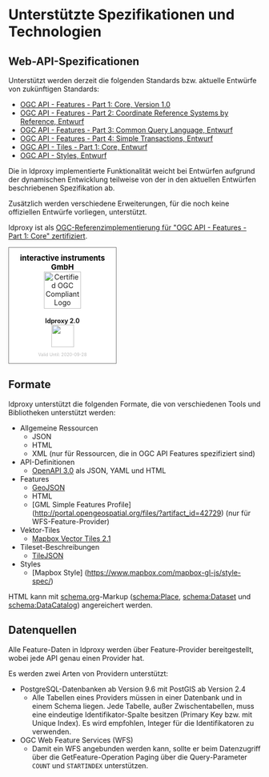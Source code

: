 # Unterstützte Spezifikationen und Technologien

## Web-API-Spezificationen

Unterstützt werden derzeit die folgenden Standards bzw. aktuelle Entwürfe von zukünftigen Standards:

* [OGC API - Features - Part 1: Core, Version 1.0](http://www.opengis.net/doc/IS/ogcapi-features-1/1.0)
* [OGC API - Features - Part 2: Coordinate Reference Systems by Reference, Entwurf](http://docs.opengeospatial.org/DRAFTS/18-058.html)
* [OGC API - Features - Part 3: Common Query Language, Entwurf](http://docs.opengeospatial.org/DRAFTS/19-079.html)
* [OGC API - Features - Part 4: Simple Transactions, Entwurf](http://docs.opengeospatial.org/DRAFTS/20-002.html)
* [OGC API - Tiles - Part 1: Core, Entwurf](https://htmlpreview.github.io/?https://github.com/opengeospatial/OGC-API-Tiles/blob/master/core/standard/OAPI_Tiles.html)
* [OGC API - Styles, Entwurf](http://docs.opengeospatial.org/DRAFTS/20-009.html)

Die in ldproxy implementierte Funktionalität weicht bei Entwürfen aufgrund der dynamischen Entwicklung teilweise von der in den aktuellen Entwürfen beschriebenen Spezifikation ab.

Zusätzlich werden verschiedene Erweiterungen, für die noch keine offiziellen Entwürfe vorliegen, unterstützt.

ldproxy ist als [OGC-Referenzimplementierung für "OGC API - Features - Part 1: Core" zertifiziert](http://www.ogc.org/resource/products/details/?pid=1598).

<div style='text-align:center; border:1px solid #777; background-color: #FFF; padding:12px; width:190px;'><span style='font-weight:bold; color:#000;font-size:106.8%;'>interactive instruments GmbH</span><br/><img src='https://portal.ogc.org/public_ogc/compliance/Certified_OGC_Compliant_Logo_Web.gif' alt='Certified OGC Compliant Logo' height='74' style='padding:0;margin:0;border:0;'/><br/><br/><span style='font-weight:bold; font-size:89%;'>ldproxy 2.0</span><br/><a href='http://www.ogc.org/resource/products/details/?pid=1598'><img src='https://portal.ogc.org/public_ogc/compliance/badge.php?s=ogcapi-features-1 1.0' height='45px' style='padding:0;margin:0;border:0;' /></a><br/><span style='color:#BBB;font-size:62.3%;'><br/>Valid Until: 2020-09-28</span></div>

## Formate

ldproxy unterstützt die folgenden Formate, die von verschiedenen Tools und Bibliotheken unterstützt werden:

* Allgemeine Ressourcen
  * JSON
  * HTML
  * XML (nur für Ressourcen, die in OGC API Features spezifiziert sind)
* API-Definitionen
  * [OpenAPI 3.0](http://spec.openapis.org/oas/v3.0.3) als JSON, YAML und HTML
* Features
  * [GeoJSON](http://tools.ietf.org/rfc/rfc7946.txt)
  * HTML
  * [GML Simple Features Profile] (http://portal.opengeospatial.org/files/?artifact_id=42729) (nur für WFS-Feature-Provider)
* Vektor-Tiles
  * [Mapbox Vector Tiles 2.1](https://github.com/mapbox/vector-tile-spec/tree/master/2.1)
* Tileset-Beschreibungen
  * [TileJSON](https://github.com/mapbox/tilejson-spec)
* Styles
  * [Mapbox Style] (https://www.mapbox.com/mapbox-gl-js/style-spec/)

HTML kann mit [schema.org](https://schema.org/)-Markup ([schema:Place](https://schema.org/Place), [schema:Dataset](https://schema.org/Dataset) und [schema:DataCatalog](https://schema.org/DataCatalog)) angereichert werden.

## Datenquellen

Alle Feature-Daten in ldproxy werden über Feature-Provider bereitgestellt, wobei jede API genau einen Provider hat.

Es werden zwei Arten von Providern unterstützt:

* PostgreSQL-Datenbanken ab Version 9.6 mit PostGIS ab Version 2.4
  * Alle Tabellen eines Providers müssen in einer Datenbank und in einem Schema liegen. Jede Tabelle, außer Zwischentabellen, muss eine eindeutige Identifikator-Spalte besitzen (Primary Key bzw. mit Unique Index). Es wird empfohlen, Integer für die Identifikatoren zu verwenden.
* OGC Web Feature Services (WFS)
  * Damit ein WFS angebunden werden kann, sollte er beim Datenzugriff über die GetFeature-Operation Paging über die Query-Parameter `COUNT` und `STARTINDEX` unterstützen.

